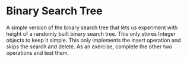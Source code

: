 Binary Search Tree
==================


A simple version of the binary search tree that lets us experiment with height of a randomly built binary search tree. This only stores Integer objects to keep it simple. This only implements the insert operation and skips the search and delete. As an exercise, complete the other two operations and test them.